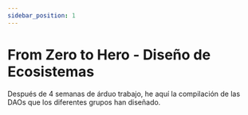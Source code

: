 ```yaml
---
sidebar_position: 1
---
```


# From Zero to Hero - Diseño de Ecosistemas

Después de 4 semanas de árduo trabajo, he aquí la compilación de las DAOs que los diferentes grupos han diseñado.
